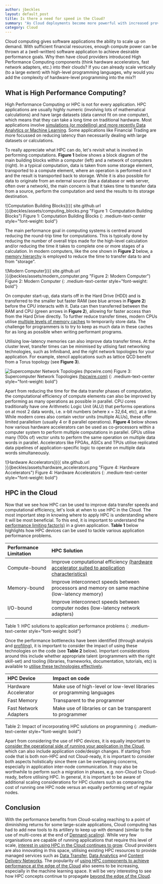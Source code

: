```yaml
---
author: jbeckles
layout: default_post
title: Is there a need for speed in the Cloud?
summary: "As Cloud deployments become more powerful with increased provider competition, where does High Performance Computing (HPC) fit into the equation? This blog post explores the considerations for using HPC in the Cloud."
category: Cloud
---
```


Cloud computing gives software applications the ability to scale up on demand. With sufficient financial resources, enough compute power can be thrown at a (well-written) software application to achieve desirable performance goals. Why then have cloud providers introduced High Performance Computing components (think hardware accelerators, fast network adapters, etc.) into their clouds? If you can already scale vertically (to a large extent) with high-level programming languages, why would you add the complexity of hardware-level programming into the mix?!

## What is High Performance Computing?

High Performance Computing or HPC is not for every application. HPC applications are usually highly numeric (involving lots of mathematical calculations) and have large datasets (data cannot fit on one computer), which means that they can take a long time on traditional hardware. Most applications involve [simulations (or modelling) and more recently Data Analytics or Machine Learning](https://www.oracle.com/uk/cloud/hpc/what-is-high-performance-computing/#industries-hpc). Some applications like Financial Trading are more focussed on reducing latency than necessarily dealing with large datasets or calculations.

To really appreciate what HPC can do, let's revisit what is involved in performing computations. **Figure 1** below shows a block diagram of the main building blocks within a computer (left) and a network of computers (right). In a typical computation, data is taken from some storage element, transported to a compute element, where an operation is performed on it and the result is transported back to storage.  While it is also possible for data to originate from an external source (like a database or web server, often over a network), the main concern is that it takes time to transfer data from a source, perform the computation and send the results to its storage destination. 

![Computation Building Blocks]({{ site.github.url }}/jbeckles/assets/computing_blocks.png "Figure 1: Computation Building Blocks")
Figure 1: Computation Building Blocks
{: .medium-text-center style="font-weight: bold"}

The main performance goal in computing systems is centred around reducing the round-trip time for computations. This is typically done by reducing the number of overall trips made for the high-level calculation and/or reducing the time it takes to complete one or more stages of a calculation. In modern computers, like the one shown in **Figure 2** below, a [memory hierarchy](https://en.wikipedia.org/wiki/Memory_hierarchy) is employed to reduce the time to transfer data to and from "storage". 

![Modern Computer]({{ site.github.url }}/jbeckles/assets/modern_computer.png "Figure 2: Modern Computer")
Figure 2: Modern Computer
{: .medium-text-center style="font-weight: bold"}

On computer start-up, data starts off in the Hard Drive (HDD) and is transferred to the smaller but faster RAM (see blue arrows in **Figure 2**) before the CPU interacts with it. Data can then transferred between the RAM and CPU (green arrows in **Figure 2**), allowing for faster access than from the Hard Drive directly. To further reduce transfer times, modern CPUs utilise [multiple levels of memory caches](https://en.wikipedia.org/wiki/Cache_hierarchy) to temporarily store data. The challenge for programmers is to try to keep as much data in these caches for as long as possible when writing performant programs. 

Utilising low-latency memories can also improve data transfer times. At the cluster level, transfer times can be minimised by utlising fast networking technologies, such as Infiniband, and the right network topologies for your application. For example, stencil applications such as lattice QCD benefit from a Torus topology (see **Figure 3**).

![Supercomputer Network Topologies (hpcwire.com)](https://6lli539m39y3hpkelqsm3c2fg-wpengine.netdna-ssl.com/wp-content/uploads/2019/07/topologies.png "Figure 3: Supercomputer Network Topologies (hpcwire.com)")
Figure 3: Supercomputer Network Topologies  [(hpcwire.com)](https://www.hpcwire.com/2019/07/15/super-connecting-the-supercomputers-innovations-through-network-topologies/)
{: .medium-text-center style="font-weight: bold"}

Apart from reducing the time for the data transfer phases of computation, the computational efficiency of compute elements can also be improved by performing as many operations as possible in parallel. CPU cores traditionally have one Arithmetic Logic Unit (ALU) that performs operations on at most 2 data words, i.e. x-bit numbers (where x = 32,64, etc), at a time. While modern cores also contain vector units (multiple ALUs), these offer limited parallelism (usually 4 or 8 parallel operations). **Figure 4** below shows how various hardware accelerators can be used as co-processors within a computer system to perform multiple computations in parallel. GPUs utilise many (100s of) vector units to perform the same operation on multiple data words in parallel. Accelerators like FPGAs, ASICs and TPUs utilise replicated data pipelines of application-specific logic to operate on multiple data words simultaneously.

![Hardware Accelerators]({{ site.github.url }}/jbeckles/assets/hardware_accelerators.png "Figure 4: Hardware Accelerators")
Figure 4: Hardware Accelerators
{: .medium-text-center style="font-weight: bold"}

## HPC in the Cloud

Now that we see how HPC can be used to improve data transfer speeds and computational efficiency, let's look at when to use HPC in the Cloud. The most important step in knowing where to apply HPC is understanding where it will be most beneficial. To this end, it is important to understand the [performance limiting factor(s)](https://stackoverflow.com/a/868664) in a given application. **Table 1** below highlights how HPC devices can be used to tackle various application performance problems.

| Performance Limitation | HPC Solution                                                                                  |
|:-----------------------|:----------------------------------------------------------------------------------------------|
| Compute-bound          | Improve computational efficiency [(hardware accelerator suited to application characteristics)](https://ieeexplore.ieee.org/abstract/document/4570793) |
| Memory-bound           | Improve interconnect speeds between processors and memory on same machine (low-latency memory)     |
| I/O-bound              | Improve interconnect speeds between computer nodes (low-latency network adapters)                  |

Table 1: HPC solutions to application performance problems
{: .medium-text-center style="font-weight: bold"}

Once the performance bottlenecks have been identified (through analysis and [profiling](https://en.wikipedia.org/wiki/Profiling_(computer_programming))), it is important to consider the impact of using these technologies on the code (see **Table 2** below). Important considerations around this include whether appropriate talent (programmers with the right skill-set) and tooling (libraries, frameworks, documentation, tutorials, etc) is available to [utilise these technologies effectively](https://www.embedded.com/accelerating-algorithms-in-hardware/).

| HPC Device             | Impact on code                                                         |
|:-----------------------|:-----------------------------------------------------------------------|
| Hardware Accelerator   | Make use of high-level or low-level libraries or programming languages |
| Fast Memory            | Transparent to the programmer                                          |
| Fast Network Adapters | Make use of libraries or can be transparent to programmer              |

Table 2: Impact of incorporating HPC solutions on programming
{: .medium-text-center style="font-weight: bold"}

Apart from considering the use of HPC devices, it is equally important to [consider the operational side of running your application in the Cloud](https://blog.scottlogic.com/2019/12/13/debunking-cloud-myths.html), which can also include application code/design changes. If starting from code that is both non-HPC and not Cloud-ready, it is important to consider both aspects holistically since there can be overlapping concerns, especially in application inter-node communication. It may also be worthwhile to perform such a migration in phases, e.g. non-Cloud to Cloud-ready, before utilising HPC. In general, it is important to be aware of additional scaling considerations for HPC clusters such as comparing the cost of running one HPC node versus an equally performing set of regular nodes.

## Conclusion

With the performance benefits from Cloud-scaling reaching to a point of diminishing returns for some large-scale applications, Cloud computing has had to add new tools to its artillery to keep up with demand (similar to the use of multi-cores at the end of [Dennard-scaling](https://en.wikipedia.org/wiki/Dennard_scaling)). While very few organisations are capable of running applications that require this level of scale, [interest in using HPC in the Cloud continues to grow](https://www.computerweekly.com/feature/How-long-until-cloud-becomes-the-preferred-environment-to-run-HPC-workloads). Cloud providers are also innovating in this space, utilising existing HPC resources to provide managed services such as [Data Transfer](https://aws.amazon.com/datasync/), [Data Analytics](https://azure.microsoft.com/en-gb/services/data-lake-analytics/) and [Content Delivery Networks](https://cloud.google.com/cdn). The popularity of [using HPC components to achieve performance at the edge of the Cloud](https://www.zdnet.com/article/machine-learning-at-the-edge-tinyml-is-getting-big/) also seems to be increasing, especially in the machine learning space. It will be very interesting to see how HPC concepts continue to propagate [beyond the edge of the Cloud](https://www.arm.com/blogs/blueprint/tinyml).
